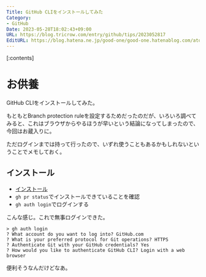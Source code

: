 ```yaml
---
Title: GitHub CLIをインストールしてみた
Category:
- GitHub
Date: 2023-05-28T18:02:43+09:00
URL: https://blog.tricrow.com/entry/github/tips/2023052817
EditURL: https://blog.hatena.ne.jp/good-one/good-one.hatenablog.com/atom/entry/820878482936419761
---
```


[:contents]

# お供養

GitHub CLIをインストールしてみた。

もともとBranch protection ruleを設定するためだったのだが、いろいろ調べてみると、これはブラウザからやるほうが早いという結論になってしまったので、今回はお蔵入りに。

ただログインまでは持って行ったので、いずれ使うこともあるかもしれないということでメモしておく。

## インストール


- [インストール](https://github.com/cli/cli#installation)
- `gh pr status`でインストールできていることを確認
- `gh auth login`でログインする

こんな感じ。これで無事ログインできた。

```
> gh auth login
? What account do you want to log into? GitHub.com
? What is your preferred protocol for Git operations? HTTPS
? Authenticate Git with your GitHub credentials? Yes
? How would you like to authenticate GitHub CLI? Login with a web browser
```

便利そうなんだけどなあ。
